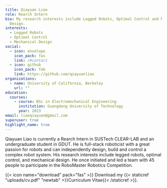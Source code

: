 ```yaml
---
title: Qiayuan Liao
role: Rearch Intern
bio: My research interests include Legged Robots, Optimal Control and Mechanical
  Design.
interests:
  - Legged Robots
  - Optimal Control
  - Mechanical Design
social:
  - icon: envelope
    icon_pack: fas
    link: /#contact
  - icon: github
    icon_pack: fab
    link: https://github.com/qiayuanliao
organizations:
  - name: University of California, Berkeley
    url: ""
education:
  courses:
    - course: BSc in Electromechanical Engineering
      institution: Guangdong University of Technology
      year: 2023
email: liaoqiayuan@gmail.com
superuser: true
highlight_name: true
---
```

Qiayuan Liao is currently a Rearch Intern in SUSTech CLEAR-LAB and an undergraduate student in GDUT. He is full-stack roboticist with a great passion for robots and can independently design, build and control a complex robot system. His research interests include legged robots, optimal control, and mechanical design. He once initiated and led a team with 45 people to participate in the RoboMaster Robotics Competition.

{{< icon name="download" pack="fas" >}} Download my {{< staticref "uploads/cv.pdf" "newtab" >}}Curriculum Vitae{{< /staticref >}}.
